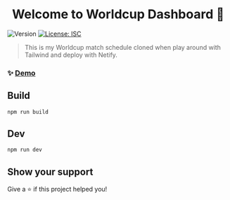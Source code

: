 <h1 align="center">Welcome to Worldcup Dashboard 👋</h1>
<p>
  <img alt="Version" src="https://img.shields.io/badge/version-1.0.0-blue.svg?cacheSeconds=2592000" />
  <a href="#" target="_blank">
    <img alt="License: ISC" src="https://img.shields.io/badge/License-ISC-yellow.svg" />
  </a>
</p>

> This is my Worldcup match schedule cloned when play around with Tailwind and deploy with Netify.

### ✨ [Demo](https://worldcup-dashboard.netlify.app/src)

## Build

```sh
npm run build
```

## Dev

```sh
npm run dev
```

## Show your support

Give a ⭐️ if this project helped you!